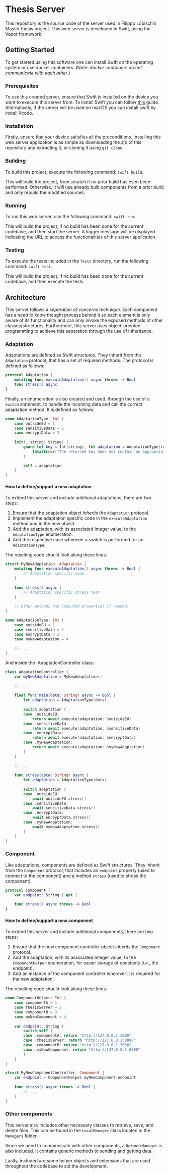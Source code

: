 # Thesis Server

This repository is the source code of the server used in Filippo Lobisch's Master thesis project.
This web server is developed in Swift, using the Vapor framework. 


## Getting Started

To get started using this software one can install Swift on the operating system or use docker containers. 
(Note: *docker containers do not communicate with each other*.)

### Prerequisites

To use this created server, ensure that Swift is installed on the device you want to execute this server from. 
To install Swift you can follow [this](https://www.swift.org/getting-started/) guide.
Alternatively, if the server will be used on macOS you can install swift by install Xcode.

### Installation

Firstly, ensure that your device satisfies all the preconditions.
Installing this web server application is as simple as downloading the *zip* of this repository and extracting it, or cloning it using `git clone`. 

### Building

To build this project, execute the following command: `swift build`.

This will build the project, from scratch if no prior build has even been performed. 
Otherwise, it will use already built components from a prior build and only rebuild the modified sources. 

### Running

To run this web server, use the following command: `swift run`.

This will build the project, if no build has been done for the current codebase, and then start the server. 
A logger message will be displayed indicating the URL to access the functionalities of this server application.

### Testing

To execute the tests included in the `Tests` directory, run the following command: `swift test`.

This will build the project, if no build has been done for the current codebase, and then execute the tests.


## Architecture

This server follows a *separation of concerns* technique.
Each component has a *need to know* thought process behind it so each element is only aware of its functionality and can only invoke the exposed methods of other classes/structures.
Furthermore, this server uses object-oriented-programming to achieve this separation through the use of inheritance.

### Adaptation

Adaptations are defined as Swift structures. 
They inherit from the `Adaptation` protocol, that has a set of required methods. 
The protocol is defined as follows:
```swift
protocol Adaptation {
    mutating func executeAdaptation() async throws -> Bool
    func stress() async
}
```

Finally, an enumeration is also created and used, through the use of a `switch` statement, to handle the incoming data and call the correct adaptation method.
It is defined as follows:
```swift
enum AdaptationType: Int {
    case outsideEU = 1
    case sensitiveData = 2
    case encryptData = 3
    
    init(_ string: String) {
        guard let key = Int(string), let adaptation = AdaptationType(rawValue: key) else {
            fatalError("The returned key does not contain an appropriate adaptation key.")
        }
        
        self = adaptation
    }
}
```

#### How to define/support a new adaptation

To extend this server and include additional adaptations, there are two steps:
1. Ensure that the adaptation object *inherits* the `Adaptation` protocol.
2. Implement the adaptation specific code in the `executeAdaptation` method and in the new object.
3. Add the adaptation, with its associated Integer value, to the `AdaptationType` enumeration.
4. Add the respective case wherever a switch is performed for an `AdaptationType`.

The resulting code should look along these lines:
```swift
struct MyNewAdaptation: Adaptation {
    mutating func executeAdaptation() async throws -> Bool {
        // Adaptation specific code.
    }
    
    func stress() async {
        // Adaptation specific stress test.
    }
    
    // Other methods and computed properties if needed.
}

enum AdaptationType: Int {
    case outsideEU = 1
    case sensitiveData = 2
    case encryptData = 3
    case myNewAdaptation = 4
    
    // ...
}
```

And inside the `AdaptationController class:
```swift
class AdaptationController {
    var myNewAdaptation = MyNewAdaptation()
    
    // ...
    
    final func main(data: String) async -> Bool {
        let adaptation = AdaptationType(data)
        
        switch adaptation {
        case .outsideEU:
            return await execute(adaptation: &outsideEU)
        case .sensitiveData:
            return await execute(adaptation: &sensitiveData)
        case .encryptData:
            return await execute(adaptation: &encryptData)
        case .myNewAdaptation:
            return await execute(adaptation: &myNewAdaptation)
        }
    }
    
    // ...
    
    func stress(data: String) async {
        let adaptation = AdaptationType(data)
        
        switch adaptation {
        case .outsideEU:
            await outsideEU.stress()
        case .sensitiveData:
            await sensitiveData.stress()
        case .encryptData:
            await encryptData.stress()
        case .myNewAdaptation:
            await myNewAdaptation.stress()
        }
    }
}
```


### Component

Like adaptations, components are defined as Swift structures.
They inherit from the `Component` protocol, that includes an `endpoint` property (used to connect to the component) and a method `stress` (used to stress the component).

```swift
protocol Component {
    var endpoint: String { get }
    
    func stress() async throws -> Bool
}
```

#### How to define/support a new component

To extend this server and include additional components, there are two steps:
1. Ensure that the new component controller object *inherits* the `Component` protocol.
2. Add the adaptation, with its associated Integer value, to the `ComponentHelper` enumeration, for easier storage of constants (*i.e.*, the endpoint).
3. Add an instance of the component controller wherever it is required for the new adaptation.


The resulting code should look along these lines:
```swift
enum ComponentHelper: Int {
    case componentA = 1
    case thesisServer = 2
    case componentB = 3
    case myNewComponent = 4
    
    var endpoint: String {
        switch self {
        case .componentA: return "http://127.0.0.1:3000"
        case .thesisServer: return "http://127.0.0.1:8080"
        case .componentB: return "http://127.0.0.1:3030"
        case .myNewComponent: return "http://127.0.0.1:0000"
        }
    }
}

struct MyNewComponentController: Component {
    var endpoint = ComponentHelper.myNewComponent.endpoint
    
    func stress() async throws -> Bool {
        // ...
    }
}
```

### Other components

This server also includes other necessary classes to retrieve, save, and delete files. 
This can be found in the `LocalManager` class located in the `Managers` folder.

Since we need to communicate with other components, a `NetworkManager` is also included. 
It contains generic methods to sending and getting data.

Lastly, included are some helper objects and extensions that are used throughout the codebase to aid the development.
